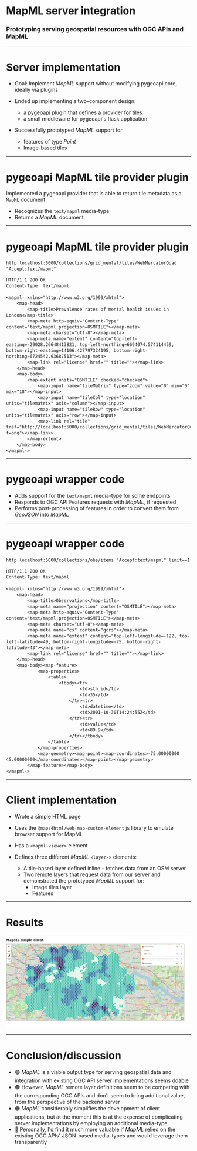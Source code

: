 <!--
theme: base
paginate: true
footer: 'Ricardo Garcia Silva <ricardo.garcia.silva@geobeyond.it> - July 2024'
-->

# MapML server integration

### Prototyping serving geospatial resources with OGC APIs and MapML


---

<!--
footer: ''
-->

# Server implementation

- Goal: Implement _MapML_ support without modifying pygeoapi core, ideally via
  plugins
- Ended up implementing a two-component design:

  - a pygeoapi plugin that defines a provider for tiles
  - a small middleware for pygeoapi's flask application

- Successfully prototyped _MapML_ support for

  - features of type _Point_
  - Image-based tiles


---

# pygeoapi MapML tile provider plugin

Implemented a pygeoapi provider that is able to return tile metadata as a 
`MapML` document

- Recognizes the `text/mapml` media-type
- Returns a _MapML_ document

---

# pygeoapi MapML tile provider plugin

```shell
http localhost:5000/collections/grid_mental/tiles/WebMercatorQuad "Accept:text/mapml"
```

```shell
HTTP/1.1 200 OK
Content-Type: text/mapml

<mapml- xmlns="http://www.w3.org/1999/xhtml">
    <map-head>
        <map-title>Prevalence rates of mental health issues in London</map-title>
        <map-meta http-equiv="Content-Type" content="text/mapml;projection=OSMTILE"></map-meta>
        <map-meta charset="utf-8"></map-meta>
        <map-meta name="extent" content="top-left-easting=-29028.26648413821, top-left-northing=6694074.574114459, bottom-right-easting=14106.427797324195, bottom-right-northing=6724542.93687513"></map-meta>
        <map-link rel="license" href="" title=""></map-link>
    </map-head>
    <map-body>
        <map-extent units="OSMTILE" checked="checked">
            <map-input name="tileMatrix" type="zoom" value="0" min="0" max="18"></map-input>
            <map-input name="tileCol" type="location" units="tilematrix" axis="column"></map-input>
            <map-input name="tileRow" type="location" units="tilematrix" axis="row"></map-input>
            <map-link rel="tile" tref="http://localhost:5000/collections/grid_mental/tiles/WebMercatorQuad/{tileMatrix}/{tileRow}/{tileCol}?f=png"></map-link>
        </map-extent>
    </map-body>
</mapml->
```

---


# pygeoapi wrapper code

- Adds support for the `text/mapml` media-type for some endpoints
- Responds to OGC API Features requests with _MapML_, if requested
- Performs post-processing of features in order to convert them from _GeoJSON_
  into _MapML_


---

# pygeoapi wrapper code

```shell
http localhost:5000/collections/obs/items "Accept:text/mapml" limit==1
```

```shell
HTTP/1.1 200 OK
Content-Type: text/mapml

<mapml- xmlns="http://www.w3.org/1999/xhtml">
    <map-head>
        <map-title>Observations</map-title>
        <map-meta name="projection" content="OSMTILE"></map-meta>
        <map-meta http-equiv="Content-Type" content="text/mapml;projection=OSMTILE"></map-meta>
        <map-meta charset="utf-8"></map-meta>
        <map-meta name="cs" content="gcrs"></map-meta>
        <map-meta name="extent" content="top-left-longitude=-122, top-left-latitude=49, bottom-right-longitude=-75, bottom-right-latitude=43"></map-meta>
        <map-link rel="license" href="" title=""></map-link>
    </map-head>
    <map-body><map-feature>
            <map-properties>
                <table>
                    <tbody><tr>
                            <td>stn_id</td>
                            <td>35</td>
                        </tr><tr>
                            <td>datetime</td>
                            <td>2001-10-30T14:24:55Z</td>
                        </tr><tr>
                            <td>value</td>
                            <td>89.9</td>
                        </tr></tbody>
                </table>
            </map-properties>
            <map-geometry><map-point><map-coordinates>-75.00000000 45.00000000</map-coordinates></map-point></map-geometry>
        </map-feature></map-body>
</mapml->
```

---

# Client implementation

- Wrote a simple HTML page
- Uses the `@maps4html/web-map-custom-element` js library to emulate browser 
  support for MapML
- Has a `<mapml-viewer>` element
- Defines three different _MapML_ `<layer->` elements:

  - A tile-based layer defined inline - fetches data from an OSM server
  - Two remote layers that request data from our server and demonstrated the
  prototyped _MapML_ support for:
      - Image tiles layer 
      - Features


---

# Results

![](images/client1.png)

---

# Conclusion/discussion

- 🟢 _MapML_ is a viable output type for serving geospatial data and integration 
  with existing OGC API server implementations seems doable
- 🟠 However, _MapML_ remote layer definitions seem to be competing with the 
  corresponding OGC APIs and don't seem to bring additional value, from
  the perspective of the backend server
- 🟠 _MapML_ considerably simplifies the development of client applications, but
  at the moment this is at the expense of complicating server implementations
  by employing an additional media-type
- 🔵 Personally, I'd find it much more valuable if _MapML_ relied on the existing 
  OGC APIs' JSON-based media-types and would leverage them transparently